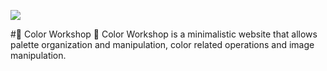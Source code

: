 [![](https://cdn.discordapp.com/attachments/877158810203086888/1079372569074991216/banner.png)](https://colorworkshop.netlify.app/)
<br />

#🎨 Color Workshop 🎨
Color Workshop is a minimalistic website that allows palette organization and manipulation, color related operations and image manipulation.